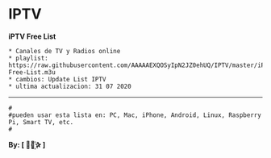 ﻿# IPTV
 
**iPTV Free List**

 
```
* Canales de TV y Radios online
* playlist: https://raw.githubusercontent.com/AAAAAEXQOSyIpN2JZ0ehUQ/IPTV/master/iPTV-Free-List.m3u
* cambios: Update List IPTV
* ultima actualizacion: 31 07 2020 
```

-------------------------------------------------------------------------------

```
#
#pueden usar esta lista en: PC, Mac, iPhone, Android, Linux, Raspberry Pi, Smart TV, etc.
#
```

**By: [  ⃘⃤꙰✰ ]**
